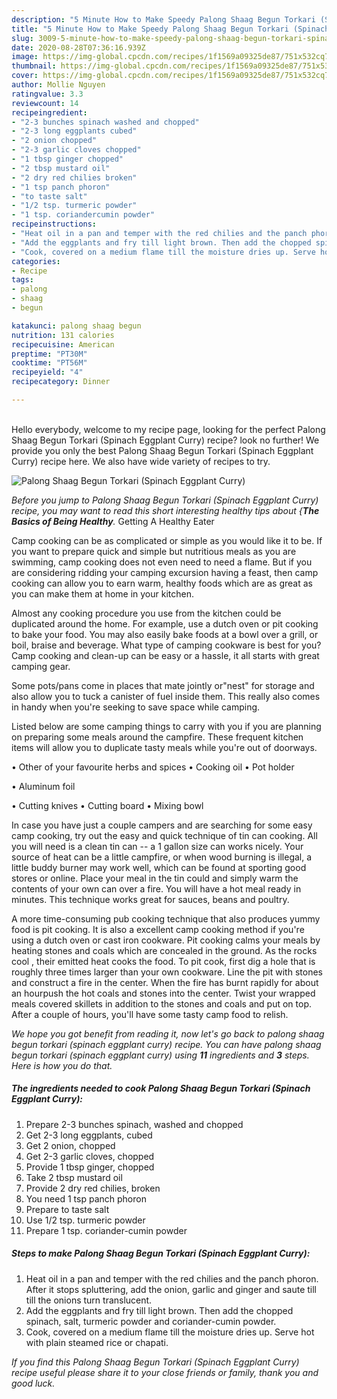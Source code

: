 ```yaml
---
description: "5 Minute How to Make Speedy Palong Shaag Begun Torkari (Spinach Eggplant Curry)"
title: "5 Minute How to Make Speedy Palong Shaag Begun Torkari (Spinach Eggplant Curry)"
slug: 3009-5-minute-how-to-make-speedy-palong-shaag-begun-torkari-spinach-eggplant-curry
date: 2020-08-28T07:36:16.939Z
image: https://img-global.cpcdn.com/recipes/1f1569a09325de87/751x532cq70/palong-shaag-begun-torkari-spinach-eggplant-curry-recipe-main-photo.jpg
thumbnail: https://img-global.cpcdn.com/recipes/1f1569a09325de87/751x532cq70/palong-shaag-begun-torkari-spinach-eggplant-curry-recipe-main-photo.jpg
cover: https://img-global.cpcdn.com/recipes/1f1569a09325de87/751x532cq70/palong-shaag-begun-torkari-spinach-eggplant-curry-recipe-main-photo.jpg
author: Mollie Nguyen
ratingvalue: 3.3
reviewcount: 14
recipeingredient:
- "2-3 bunches spinach washed and chopped"
- "2-3 long eggplants cubed"
- "2 onion chopped"
- "2-3 garlic cloves chopped"
- "1 tbsp ginger chopped"
- "2 tbsp mustard oil"
- "2 dry red chilies broken"
- "1 tsp panch phoron"
- "to taste salt"
- "1/2 tsp. turmeric powder"
- "1 tsp. coriandercumin powder"
recipeinstructions:
- "Heat oil in a pan and temper with the red chilies and the panch phoron. After it stops spluttering, add the onion, garlic and ginger and saute till till the onions turn translucent."
- "Add the eggplants and fry till light brown. Then add the chopped spinach, salt, turmeric powder and coriander-cumin powder."
- "Cook, covered on a medium flame till the moisture dries up. Serve hot with plain steamed rice or chapati."
categories:
- Recipe
tags:
- palong
- shaag
- begun

katakunci: palong shaag begun 
nutrition: 131 calories
recipecuisine: American
preptime: "PT30M"
cooktime: "PT56M"
recipeyield: "4"
recipecategory: Dinner

---
```

<br>
Hello everybody, welcome to my recipe page, looking for the perfect Palong Shaag Begun Torkari (Spinach Eggplant Curry) recipe? look no further! We provide you only the best Palong Shaag Begun Torkari (Spinach Eggplant Curry) recipe here. We also have wide variety of recipes to try.
<br>


![Palong Shaag Begun Torkari (Spinach Eggplant Curry)](https://img-global.cpcdn.com/recipes/1f1569a09325de87/751x532cq70/palong-shaag-begun-torkari-spinach-eggplant-curry-recipe-main-photo.jpg)

<i>Before you jump to Palong Shaag Begun Torkari (Spinach Eggplant Curry) recipe, you may want to read this short interesting healthy tips about {<strong>The Basics of Being Healthy</strong>.</i>
Getting A Healthy Eater

    
Camp cooking can be as complicated or simple as you would like it to be. If you want to prepare quick and simple but nutritious meals as you are swimming, camp cooking does not even need to need a flame. But if you are considering ridding your camping excursion having a feast, then camp cooking can allow you to earn warm, healthy foods which are as great as you can make them at home in your kitchen.

 Almost any cooking procedure you use from the kitchen could be duplicated around the home. For example, use a dutch oven or pit cooking to bake your food. You may also easily bake foods at a bowl over a grill, or boil, braise and beverage. What type of camping cookware is best for you? Camp cooking and clean-up can be easy or a hassle, it all starts with great camping gear.

Some pots/pans come in places that mate jointly or"nest" for storage and also allow you to tuck a canister of fuel inside them. This really also comes in handy when you're seeking to save space while camping.

Listed below are some camping things to carry with you if you are planning on preparing some meals around the campfire. These frequent kitchen items will allow you to duplicate tasty meals while you're out of doorways.


• Other of your favourite herbs and spices
• Cooking oil
• Pot holder

• Aluminum foil

• Cutting knives
• Cutting board
• Mixing bowl


In case you have just a couple campers and are searching for some easy camp cooking, try out the easy and quick technique of tin can cooking. All you will need is a clean tin can -- a 1 gallon size can works nicely. Your source of heat can be a little campfire, or when wood burning is illegal, a little buddy burner may work well, which can be found at sporting good stores or online. Place your meal in the tin could and simply warm the contents of your own can over a fire. You will have a hot meal ready in minutes.  This technique works great for sauces, beans and poultry.

A more time-consuming pub cooking technique that also produces yummy food is pit cooking.  It is also a excellent camp cooking method if you're using a dutch oven or cast iron cookware. Pit cooking calms your meals by heating stones and coals which are concealed in the ground. As the rocks cool , their emitted heat cooks the food. To pit cook, first dig a hole that is roughly three times larger than your own cookware. Line the pit with stones and construct a fire in the center. When the fire has burnt rapidly for about an hourpush the hot coals and stones into the center. Twist your wrapped meals covered skillets in addition to the stones and coals and put on top. After a couple of hours, you'll have some tasty camp food to relish.


<i>We hope you got benefit from reading it, now let's go back to palong shaag begun torkari (spinach eggplant curry) recipe. You can have palong shaag begun torkari (spinach eggplant curry) using <strong>11</strong> ingredients and <strong>3</strong> steps. Here is how you do that.
</i>

##### The ingredients needed to cook Palong Shaag Begun Torkari (Spinach Eggplant Curry):

1. Prepare 2-3 bunches spinach, washed and chopped
1. Get 2-3 long eggplants, cubed
1. Get 2 onion, chopped
1. Get 2-3 garlic cloves, chopped
1. Provide 1 tbsp ginger, chopped
1. Take 2 tbsp mustard oil
1. Provide 2 dry red chilies, broken
1. You need 1 tsp panch phoron
1. Prepare to taste salt
1. Use 1/2 tsp. turmeric powder
1. Prepare 1 tsp. coriander-cumin powder


##### Steps to make Palong Shaag Begun Torkari (Spinach Eggplant Curry):

1. Heat oil in a pan and temper with the red chilies and the panch phoron. After it stops spluttering, add the onion, garlic and ginger and saute till till the onions turn translucent.
1. Add the eggplants and fry till light brown. Then add the chopped spinach, salt, turmeric powder and coriander-cumin powder.
1. Cook, covered on a medium flame till the moisture dries up. Serve hot with plain steamed rice or chapati.




<i>If you find this Palong Shaag Begun Torkari (Spinach Eggplant Curry) recipe useful please share it to your close friends or family, thank you and good luck.</i>
